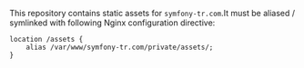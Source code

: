 This repository contains static assets for `symfony-tr.com`.It must be aliased / symlinked with following Nginx configuration directive:

    location /assets {
        alias /var/www/symfony-tr.com/private/assets/;
    }
